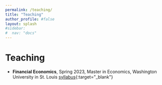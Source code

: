 ```yaml
---
permalink: /teaching/
title: "Teaching"
author_profile: #false
layout: splash
#sidebar:
#  nav: "docs"
---
```


<!-- Google tag (gtag.js) -->
<script async src="https://www.googletagmanager.com/gtag/js?id=G-PK9T3DH9SS"></script>
<script>
  window.dataLayer = window.dataLayer || [];
  function gtag(){dataLayer.push(arguments);}
  gtag('js', new Date());

  gtag('config', 'G-PK9T3DH9SS');
</script>

# Teaching

- **Financial Economics**, Spring 2023, Master in Economics, Washington University in St. Louis
[syllabus](http://www.juliankozlowski.com/papers/syllabus_WUSTL23.pdf){:target="_blank"}
